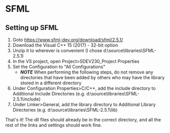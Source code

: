# SFML

## Setting up SFML

1. Goto https://www.sfml-dev.org/download/sfml/2.5.1/
2. Download the Visual C++ 15 (2017) - 32-bit option
3. Unzip it to wherever is convenient (I chose d:\\source\\libraries\\SFML-2.5.1)
4. In the VS project, open Project>SDEV230_Project Properties
5. Set the Configuration to "All Configurations"
	+ ***NOTE*** When performing the following steps, do not remove any directories that have been added by others who may have the library stored in a different directory
6. Under Configuration Properties>C/C++, add the include directory to Additional Include Directories (e.g. d:\\source\\libraries\\SFML-2.5.1\\include)
7. Under Linker>General, add the library directory to Additional Library Directories (e.g. d:\\source\\libraries\\SFML-2.5.1\\lib)

That's it! The dll files should already be in the correct directory, and all the rest of the links and settings should work fine.